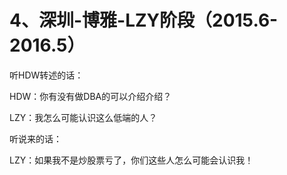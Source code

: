 # 4、深圳-博雅-LZY阶段（2015.6-2016.5）

听HDW转述的话：

HDW：你有没有做DBA的可以介绍介绍？

LZY：我怎么可能认识这么低端的人？

听说来的话：

LZY：如果我不是炒股票亏了，你们这些人怎么可能会认识我！

